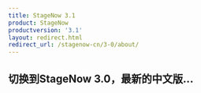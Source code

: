 ```yaml
---
title: StageNow 3.1
product: StageNow
productversion: '3.1'
layout: redirect.html
redirect_url: /stagenow-cn/3-0/about/
---
```


## 切换到StageNow 3.0，最新的中文版...

<!-- 
---
title: StageNow 3.1
product: StageNow
productversion: '3.1'
languages:
  - lang: 'ch'
	label: 'Chinese'
layout: redirect.html
redirect_url: /stagenow-cn/3-0/about/
---

## 切换到StageNow 3.0，最新的中文版...
 -->
